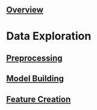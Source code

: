 ## [Overview](../index.md)

# Data Exploration

## [Preprocessing](../preprocessing/cleaning.md)

## [Model Building](../model_building/model.md)

## [Feature Creation](../feature_creation/features.md)
